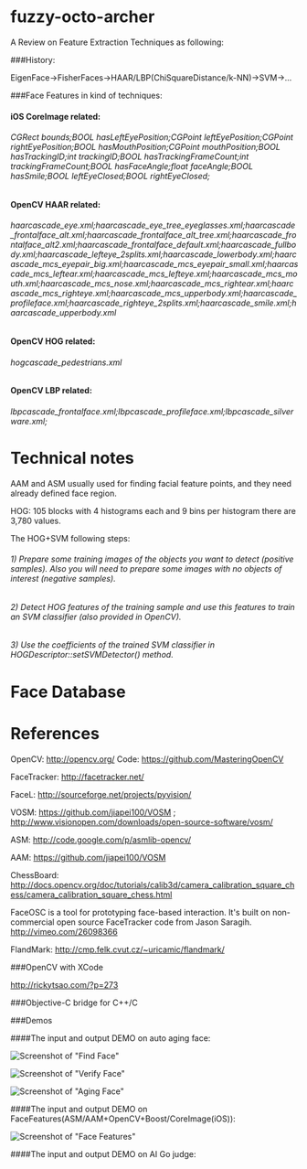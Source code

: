 fuzzy-octo-archer
=================

A Review on Feature Extraction Techniques as following:

###History:

EigenFace->FisherFaces->HAAR/LBP(ChiSquareDistance/k-NN)->SVM->...

###Face Features in kind of techniques:

#### iOS CoreImage related:

###### CGRect bounds;BOOL hasLeftEyePosition;CGPoint leftEyePosition;CGPoint rightEyePosition;BOOL hasMouthPosition;CGPoint mouthPosition;BOOL hasTrackingID;int trackingID;BOOL hasTrackingFrameCount;int trackingFrameCount;BOOL hasFaceAngle;float faceAngle;BOOL hasSmile;BOOL leftEyeClosed;BOOL rightEyeClosed;

#### OpenCV HAAR related:

###### haarcascade_eye.xml;haarcascade_eye_tree_eyeglasses.xml;haarcascade_frontalface_alt.xml;haarcascade_frontalface_alt_tree.xml;haarcascade_frontalface_alt2.xml;haarcascade_frontalface_default.xml;haarcascade_fullbody.xml;haarcascade_lefteye_2splits.xml;haarcascade_lowerbody.xml;haarcascade_mcs_eyepair_big.xml;haarcascade_mcs_eyepair_small.xml;haarcascade_mcs_leftear.xml;haarcascade_mcs_lefteye.xml;haarcascade_mcs_mouth.xml;haarcascade_mcs_nose.xml;haarcascade_mcs_rightear.xml;haarcascade_mcs_righteye.xml;haarcascade_mcs_upperbody.xml;haarcascade_profileface.xml;haarcascade_righteye_2splits.xml;haarcascade_smile.xml;haarcascade_upperbody.xml

#### OpenCV HOG related:

###### hogcascade_pedestrians.xml

#### OpenCV LBP related:

###### lbpcascade_frontalface.xml;lbpcascade_profileface.xml;lbpcascade_silverware.xml;

Technical notes
=================

AAM and ASM usually used for finding facial feature points, and they need already defined face region. 

HOG: 105 blocks with 4 histograms each and 9 bins per histogram there are 3,780 values.

The HOG+SVM following steps:

###### 1) Prepare some training images of the objects you want to detect (positive samples). Also you will need to prepare some images with no objects of interest (negative samples).

###### 2) Detect HOG features of the training sample and use this features to train an SVM classifier (also provided in OpenCV).

###### 3) Use the coefficients of the trained SVM classifier in HOGDescriptor::setSVMDetector() method.

Face Database
=================


References
=================

OpenCV: http://opencv.org/ Code: https://github.com/MasteringOpenCV

FaceTracker: http://facetracker.net/

FaceL: http://sourceforge.net/projects/pyvision/

VOSM: https://github.com/jiapei100/VOSM ; http://www.visionopen.com/downloads/open-source-software/vosm/

ASM: http://code.google.com/p/asmlib-opencv/

AAM: https://github.com/jiapei100/VOSM

ChessBoard: http://docs.opencv.org/doc/tutorials/calib3d/camera_calibration_square_chess/camera_calibration_square_chess.html

FaceOSC is a tool for prototyping face-based interaction. It's built on non-commercial open source FaceTracker code from Jason Saragih. http://vimeo.com/26098366

FlandMark: http://cmp.felk.cvut.cz/~uricamic/flandmark/ 

###OpenCV with XCode

http://rickytsao.com/?p=273

###Objective-C bridge for C++/C

###Demos

####The input and output DEMO on auto aging face:

![Screenshot of "Find Face"](https://raw.githubusercontent.com/yangboz/fuzzy-octo-archer/master/snapshots/DEMO_Find_face.png)

![Screenshot of "Verify Face"](https://raw.githubusercontent.com/yangboz/fuzzy-octo-archer/master/snapshots/DEMO_vFace.png)

![Screenshot of "Aging Face"](https://raw.githubusercontent.com/yangboz/fuzzy-octo-archer/master/snapshots/DEMO_FaceAging.png)

####The input and output DEMO on FaceFeatures(ASM/AAM+OpenCV+Boost/CoreImage(iOS)):

![Screenshot of "Face Features"](https://raw.githubusercontent.com/yangboz/fuzzy-octo-archer/master/snapshots/DEMO_OpenCV_Face_features.png)

####The input and output DEMO on AI Go judge:
